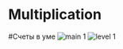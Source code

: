 # Multiplication
#Счеты в уме
![main 1](https://user-images.githubusercontent.com/15179086/52596734-b713b580-2e59-11e9-9f44-3157953a7569.png)
![level 1](https://user-images.githubusercontent.com/15179086/52596742-bb3fd300-2e59-11e9-8941-958649cbd0e8.png)
